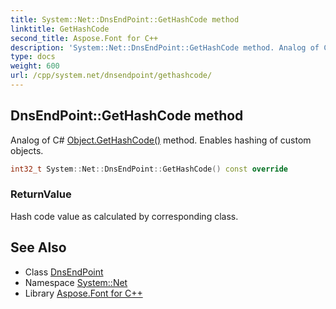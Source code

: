 ```yaml
---
title: System::Net::DnsEndPoint::GetHashCode method
linktitle: GetHashCode
second_title: Aspose.Font for C++
description: 'System::Net::DnsEndPoint::GetHashCode method. Analog of C# Object.GetHashCode() method. Enables hashing of custom objects in C++.'
type: docs
weight: 600
url: /cpp/system.net/dnsendpoint/gethashcode/
---
```

## DnsEndPoint::GetHashCode method


Analog of C# [Object.GetHashCode()](../../../system/object/gethashcode/) method. Enables hashing of custom objects.

```cpp
int32_t System::Net::DnsEndPoint::GetHashCode() const override
```


### ReturnValue

Hash code value as calculated by corresponding class.

## See Also

* Class [DnsEndPoint](../)
* Namespace [System::Net](../../)
* Library [Aspose.Font for C++](../../../)
